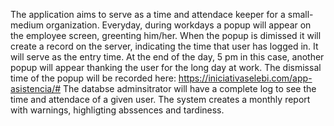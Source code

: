 The application aims to serve as a time and attendace keeper for a small-medium organization. Everyday, during workdays a popup will appear on the employee screen, greenting him/her. When the popup is dimissed it will create a record on the server, indicating the time that user has logged in. It will serve as the entry time. At the end of the day, 5 pm in this case, another popup will appear thanking the user for the long day at work. The dismissal time of the popup will be recorded here: https://iniciativaselebi.com/app-asistencia/#
The databse adminsitrator will have a complete log to see the time and attendace of a given user. The system creates a monthly report with warnings, highligting abssences and tardiness.
